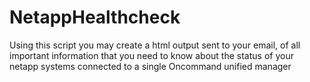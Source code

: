 # NetappHealthcheck
Using this script you may create a html output sent to your email, of all important information that you need to know about the status of your netapp systems connected to a single Oncommand unified manager
